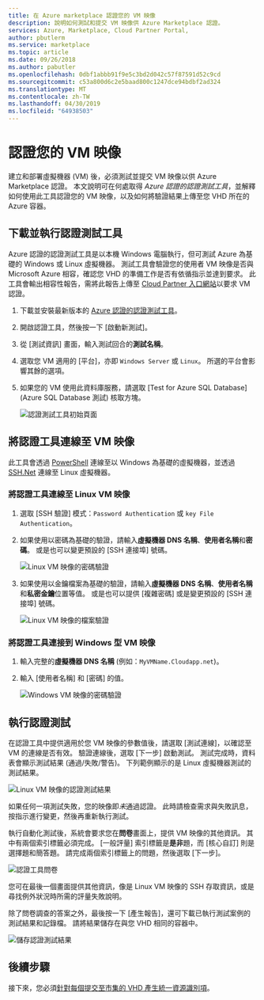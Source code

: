 ```yaml
---
title: 在 Azure marketplace 認證您的 VM 映像
description: 說明如何測試和提交 VM 映像供 Azure Marketplace 認證。
services: Azure, Marketplace, Cloud Partner Portal,
author: pbutlerm
ms.service: marketplace
ms.topic: article
ms.date: 09/26/2018
ms.author: pabutler
ms.openlocfilehash: 0dbf1abbb91f9e5c3bd2d042c57f87591d52c9cd
ms.sourcegitcommit: c53a800d6c2e5baad800c1247dce94bdbf2ad324
ms.translationtype: MT
ms.contentlocale: zh-TW
ms.lasthandoff: 04/30/2019
ms.locfileid: "64938503"
---
```

# <a name="certify-your-vm-image"></a>認證您的 VM 映像

建立和部署虛擬機器 (VM) 後，必須測試並提交 VM 映像以供 Azure Marketplace 認證。 本文說明可在何處取得 *Azure 認證的認證測試工具*，並解釋如何使用此工具認證您的 VM 映像，以及如何將驗證結果上傳至您 VHD 所在的 Azure 容器。 


## <a name="download-and-run-the-certification-test-tool"></a>下載並執行認證測試工具

Azure 認證的認證測試工具是以本機 Windows 電腦執行，但可測試 Azure 為基礎的 Windows 或 Linux 虛擬機器。  測試工具會驗證您的使用者 VM 映像是否與 Microsoft Azure 相容，確認您 VHD 的準備工作是否有依循指示並達到要求。 此工具會輸出相容性報告，需將此報告上傳至 [Cloud Partner 入口網站](https://cloudpartner.azure.com)以要求 VM 認證。

1. 下載並安裝最新版本的 [Azure 認證的認證測試工具](https://www.microsoft.com/download/details.aspx?id=44299)。 
2. 開啟認證工具，然後按一下 [啟動新測試]。
3. 從 [測試資訊] 畫面，輸入測試回合的**測試名稱**。
4. 選取您 VM 適用的 [平台]，亦即 `Windows Server` 或 `Linux`。 所選的平台會影響其餘的選項。
5. 如果您的 VM 使用此資料庫服務，請選取 [Test for Azure SQL Database]\(Azure SQL Database 測試\) 核取方塊。

   ![認證測試工具初始頁面](./media/publishvm_025.png)


## <a name="connect-the-certification-tool-to-a-vm-image"></a>將認證工具連線至 VM 映像

  此工具會透過 [PowerShell](https://docs.microsoft.com/powershell/) 連線至以 Windows 為基礎的虛擬機器，並透過 [SSH.Net](https://www.ssh.com/ssh/protocol/) 連線至 Linux 虛擬機器。

### <a name="connect-the-certification-tool-to-a-linux-vm-image"></a>將認證工具連線至 Linux VM 映像

1. 選取 [SSH 驗證] 模式：`Password Authentication` 或 `key File Authentication`。
2. 如果使用以密碼為基礎的驗證，請輸入**虛擬機器 DNS 名稱**、**使用者名稱**和**密碼**。  或是也可以變更預設的 [SSH 連接埠] 號碼。

     ![Linux VM 映像的密碼驗證](./media/publishvm_026.png)

3. 如果使用以金鑰檔案為基礎的驗證，請輸入**虛擬機器 DNS 名稱**、**使用者名稱**和**私密金鑰**位置等值。  或是也可以提供 [複雜密碼] 或是變更預設的 [SSH 連接埠] 號碼。

     ![Linux VM 映像的檔案驗證](./media/publishvm_027.png)

### <a name="connect-the-certification-tool-to-a-windows-based-vm-image"></a>**將認證工具連接到 Windows 型 VM 映像**
1. 輸入完整的**虛擬機器 DNS 名稱** (例如：`MyVMName.Cloudapp.net`)。
2. 輸入 [使用者名稱] 和 [密碼] 的值。

   ![Windows VM 映像的密碼驗證](./media/publishvm_028.png)


## <a name="run-a-certification-test"></a>執行認證測試

在認證工具中提供適用於您 VM 映像的參數值後，請選取 [測試連線]，以確認至 VM 的連線是否有效。 驗證連線後，選取 [下一步] 啟動測試。  測試完成時，資料表會顯示測試結果 (通過/失敗/警告)。  下列範例顯示的是 Linux 虛擬機器測試的測試結果。 

![Linux VM 映像的認證測試結果](./media/publishvm_029.png)

如果任何一項測試失敗，您的映像即*未*通過認證。 此時請檢查需求與失敗訊息，按指示進行變更，然後再重新執行測試。 

執行自動化測試後，系統會要求您在**問卷**畫面上，提供 VM 映像的其他資訊。  其中有兩個索引標籤必須完成。  [一般評量] 索引標籤是**是非**題，而 [核心自訂] 則是選擇題和簡答題。  請完成兩個索引標籤上的問題，然後選取 [下一步]。

![認證工具問卷](./media/publishvm_030.png)

您可在最後一個畫面提供其他資訊，像是 Linux VM 映像的 SSH 存取資訊，或是尋找例外狀況時所需的評量失敗說明。 

除了問卷調查的答案之外，最後按一下 [產生報告]，還可下載已執行測試案例的測試結果和記錄檔。 請將結果儲存在與您 VHD 相同的容器中。

![儲存認證測試結果](./media/publishvm_031.png)


## <a name="next-steps"></a>後續步驟

接下來，您必須[針對每個提交至市集的 VHD 產生統一資源識別項](./cpp-get-sas-uri.md)。 
